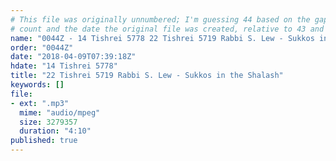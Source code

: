 ```yaml
---
# This file was originally unnumbered; I'm guessing 44 based on the gap in the
# count and the date the original file was created, relative to 43 and 45.
name: "0044Z - 14 Tishrei 5778 22 Tishrei 5719 Rabbi S. Lew - Sukkos in the Shalash"
order: "0044Z"
date: "2018-04-09T07:39:18Z"
hdate: "14 Tishrei 5778"
title: "22 Tishrei 5719 Rabbi S. Lew - Sukkos in the Shalash"
keywords: []
file:
- ext: ".mp3"
  mime: "audio/mpeg"
  size: 3279357
  duration: "4:10"
published: true
---
```


